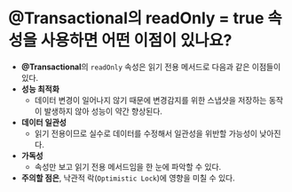 # @Transactional의 readOnly = true 속성을 사용하면 어떤 이점이 있나요?

- **@Transactional**의 `readOnly` 속성은 읽기 전용 메서드로 다음과 같은 이점들이 있다.
- **성능 최적화**
  - 데이터 변경이 일어나지 않기 때문에 변경감지를 위한 스냅샷을 저장하는 동작이 발생하지 않아 성능이 약간 향상된다.
- **데이터 일관성**
  - 읽기 전용이므로 실수로 데이터를 수정해서 일관성을 위반할 가능성이 낮아진다.
- **가독성**
  - 속성만 보고 읽기 전용 메서드임을 한 눈에 파악할 수 있다.
- **주의할 점은**, 낙관적 락(`Optimistic Lock`)에 영향을 미칠 수 있다.